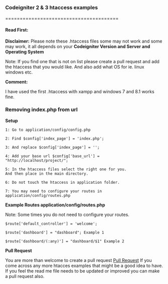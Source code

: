 <h3>Codeigniter 2 & 3 htaccess examples</h3>

=======================================

<h4>Read First:</h4>
<b>Disclaimer:</b> Please note these .htaccess files some may not work and some may work, it all depends on your <b>Codeigniter Version and Server and Operating System</b>

<p>Note: If you find one that is not on list please create a pull request and add the htaccess that you would like. And also add what OS for ie. linux windows etc.</p>

<b>Comment:</b><p>I have used the first .htaccess with xampp and windows 7 and 8.1 works fine.</p>

<h3>Removing index.php from url</h3>

<b>Setup</b>

	1: Go to application/config/config.php

	2: Find $config['index_page'] = 'index.php'; 
	
	3: And replace $config['index_page'] = '';

	4: Add your base url $config['base_url'] = "http://localhost/project/";

	5: In the htaccess files select the right one for you. 
	And then place in the main directory.

	6: Do not touch the htaccess in application folder.

	7: You may need to configure your routes in application/config/routes.php

<b>Example Routes application/config/routes.php</b>

Note: Some times you do not need to configure your routes.

	$route['default_controller'] = 'welcome';
	
	$route['dashboard'] = "dashboard"; Example 1

	$route['dashboard/(:any)'] = "dashboard/$1" Example 2

<b>Pull Request</b>
	
<p>You are more than welcome to create a pull request <a href="https://github.com/riwakawebsitedesigns/htaccess_for_codeigniter/pulls" target="_blank">Pull Request</a> If you come across any more htacces examples that might be a good idea to have. If you feel the read me file needs to be updated or improved you can make a pull request also.</p>
